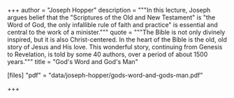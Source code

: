 +++
author = "Joseph Hopper"
description = """In this lecture, Joseph argues belief that the "Scriptures of the Old and New Testament" is "the Word of God, the only infallible rule of faith and practice" is essential and central to the work of a minister."""
quote = """The Bible is not only divinely inspired, but it is also Christ-centered. In the heart of the Bible is the old, old story of Jesus and His love. This wonderful story, continuing from Genesis to Revelation, is told by some 40 authors, over a period of about 1500 years."""
title = "God's Word and God's Man"

[files]
"pdf" = "data/joseph-hopper/gods-word-and-gods-man.pdf"

+++